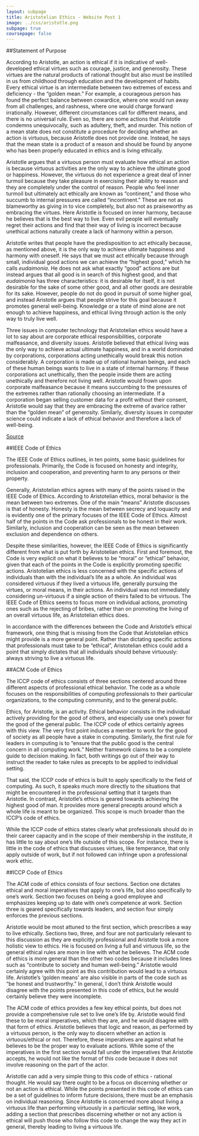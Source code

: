 ```yaml
---
layout: subpage
title: Aristotelian Ethics - Website Post 1
image: ../css/aristotle.png
subpage: true
coursepage: false
---
```


##Statement of Purpose

According to Aristotle, an action is ethical if it is indicative of well-developed ethical virtues such as courage, justice, and generosity. These virtues are the natural products of rational thought but also must be instilled in us from childhood through education and the development of habits. Every ethical virtue is an intermediate between two extremes of excess and deficiency - the “golden mean.” For example, a courageous person has found the perfect balance between cowardice, where one would run away from all challenges, and rashness, where one would charge forward irrationally. However, different circumstances call for different means, and there is no universal rule. Even so, there are some actions that Aristotle condemns unequivocally, such as adultery, theft, and murder. This notion of a mean state does not constitute a procedure for deciding whether an action is virtuous, because Aristotle does not provide one. Instead, he says that the mean state is a product of a reason and should be found by anyone who has been properly educated in ethics and is living ethically.  

Aristotle argues that a virtuous person must evaluate how ethical an action is because virtuous activities are the only way to achieve the ultimate good or happiness. However, the virtuous do not experience a great deal of inner turmoil because they take pleasure in exercising their ability to reason and they are completely under the control of reason. People who feel inner turmoil but ultimately act ethically are known as “continent,” and those who succumb to internal pressures are called “incontinent.” These are not as blameworthy as giving in to vice completely, but also not as praiseworthy as embracing the virtues. Here Aristotle is focused on inner harmony, because he believes that is the best way to live. Even evil people will eventually regret their actions and find that their way of living is incorrect because unethical actions naturally create a lack of harmony within a person.

Aristotle writes that people have the predisposition to act ethically because, as mentioned above, it is the only way to achieve ultimate happiness and harmony with oneself. He says that we must act ethically because through small, individual good actions we can achieve the “highest good,” which he calls _eudaimonia_. He does not ask what exactly “good” actions are but instead argues that all good is in search of this highest good, and that _eudaimonia_ has three characteristics: it is desirable for itself, it is not desirable for the sake of some other good, and all other goods are desirable for its sake. However, people do not do good in pursuit of some higher goal, and instead Aristotle argues that people strive for this goal because it promotes general well-being. Knowledge or a state of mind alone are not enough to achieve happiness, and ethical living through action is the only way to truly live well.

Three issues in computer technology that Aristotelian ethics would have a lot to say about are corporate ethical responsibilities, corporate malfeasance, and diversity issues. Aristotle believed that ethical living was the only way to achieve actual ultimate happiness, and in a world dominated by corporations, corporations acting unethically would break this notion considerably. A corporation is made up of rational human beings, and each of these human beings wants to live in a state of internal harmony. If these corporations act unethically, then the people inside them are acting unethically and therefore not living well. Aristotle would frown upon corporate malfeasance because it means succumbing to the pressures of the extremes rather than rationally choosing an intermediate. If a corporation began selling customer data for a profit without their consent, Aristotle would say that they are embracing the extreme of avarice rather than the “golden mean” of generosity. Similarly, diversity issues in computer science could indicate a lack of ethical behavior and therefore a lack of well-being.

[Source](https://plato.stanford.edu/entries/aristotle-ethics)

##IEEE Code of Ethics

The IEEE Code of Ethics outlines, in ten points, some basic guidelines for professionals. Primarily, the Code is focused on honesty and integrity, inclusion and cooperation, and preventing harm to any persons or their property.

Generally, Aristotelian ethics agrees with many of the points raised in the IEEE Code of Ethics. According to Aristotelian ethics, moral behavior is the mean between two extremes. One of the main “means” Aristotle discusses is that of honesty. Honesty is the mean between secrecy and loquacity and is evidently one of the primary focuses of the IEEE Code of Ethics. Almost half of the points in the Code ask professionals to be honest in their work. Similarly, inclusion and cooperation can be seen as the mean between exclusion and dependence on others.

Despite these similarities, however, the IEEE Code of Ethics is significantly different from what is put forth by Aristotelian ethics. First and foremost, the Code is very explicit on what it believes to be “moral” or “ethical” behavior, given that each of the points in the Code is explicitly promoting specific actions. Aristotelian ethics is less concerned with the specific actions of individuals than with the individual’s life as a whole. An individual was considered virtuous if they lived a virtuous life, generally pursuing the virtues, or moral means, in their actions. An individual was not immediately considering un-virtuous if a single action of theirs failed to be virtuous. The IEEE Code of Ethics seems to focus more on individual actions, promoting ones such as the rejecting of bribes, rather than on promoting the living of an overall virtuous life, as Aristotelian ethics does.

In accordance with the differences between the Code and Aristotle’s ethical framework, one thing that is missing from the Code that Aristotelian ethics might provide is a more general point. Rather than dictating specific actions that professionals must take to be “ethical”, Aristotelian ethics could add a point that simply dictates that all individuals should behave virtuously: always striving to live a virtuous life.

##ACM Code of Ethics

The ICCP code of ethics consists of three sections centered around three different aspects of professional ethical behavior. The code as a whole focuses on the responsibilities of computing professionals to their particular organizations, to the computing community, and to the general public.

Ethics, for Aristotle, is an activity. Ethical behavior consists in the individual actively providing for the good of others, and especially use one’s power for the good of the general public. The ICCP code of ethics certainly agrees with this view. The very first point induces a member to work for the good of society as all people have a stake in computing. Similarly, the first rule for leaders in computing is to “ensure that the public good is the central concern in all computing work.” Neither framework claims to be a complete guide to decision making. In fact, both writings go out of their way to instruct the reader to take rules as precepts to be applied to individual setting.

That said, the ICCP code of ethics is built to apply specifically to the field of computing. As such, it speaks much more directly to the situations that might be encountered in the professional setting that it targets than Aristotle. In contrast, Aristotle’s ethics is geared towards achieving the highest good of man. It provides more general precepts around which a whole life is meant to be organized. This scope is much broader than the ICCP’s code of ethics.

While the ICCP code of ethics states clearly what professionals should do in their career capacity and in the scope of their membership in the institute, it has little to say about one’s life outside of this scope. For instance, there is little in the code of ethics that discusses virtues, like temperance, that only apply outside of work, but if not followed can infringe upon a professional work ethic.

##ICCP Code of Ethics

The ACM code of ethics consists of four sections. Section one dictates ethical and moral imperatives that apply to one’s life, but also specifically to one’s work. Section two focuses on being a good employee and emphasizes keeping up to date with one’s competence at work. Section three is geared specifically towards leaders, and section four simply enforces the previous sections.

Aristotle would be most attuned to the first section, which prescribes a way to live ethically. Sections two, three, and four are not particularly relevant to this discussion as they are explicitly professional and Aristotle took a more holistic view to ethics. He is focused on living a full and virtuous life, so the general ethical rules are more in line with what he believes. The ACM code of ethics is more general than the other two codes because it includes lines such as “contribute to society and human well-being.” Aristotle would certainly agree with this point as this contribution would lead to a virtuous life. Aristotle’s ‘golden means’ are also visible in parts of the code such as “be honest and trustworthy.” In general, I don’t think Aristotle would disagree with the points presented in this code of ethics, but he would certainly believe they were incomplete.

The ACM code of ethics provides a few key ethical points, but does not provide a comprehensive rule set to live one’s life by. Aristotle would find these to be moral imperatives, which they are, and he would disagree with that form of ethics. Aristotle believes that logic and reason, as performed by a virtuous person, is the only way to discern whether an action is virtuous/ethical or not. Therefore, these imperatives are against what he believes to be the proper way to evaluate actions. While some of the imperatives in the first section would fall under the imperatives that Aristotle accepts, he would not like the format of this code because it does not involve reasoning on the part of the actor.

Aristotle can add a very simple thing to this code of ethics - rational thought. He would say there ought to be a focus on discerning whether or not an action is ethical. While the points presented in this code of ethics can be a set of guidelines to inform future decisions, there must be an emphasis on individual reasoning. Since Aristotle is concerned more about living a virtuous life than performing virtuously in a particular setting, like work, adding a section that prescribes discerning whether or not any action is ethical will push those who follow this code to change the way they act in general, thereby leading to living a virtuous life.
